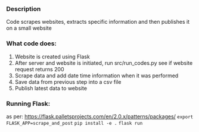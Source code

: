### Description
Code scrapes websites, extracts specific information and then publishes it on a small website

### What code does:
1. Website is created using Flask
2. After server and website is initiated, run src/run_codes.py see if website request returns 200
3. Scrape data and add date time information when it was performed
4. Save data from previous step into a csv file
5. Publish latest data to website

### Running Flask:
as per: https://flask.palletsprojects.com/en/2.0.x/patterns/packages/
`export FLASK_APP=scrape_and_post`
`pip install -e .`
`flask run`